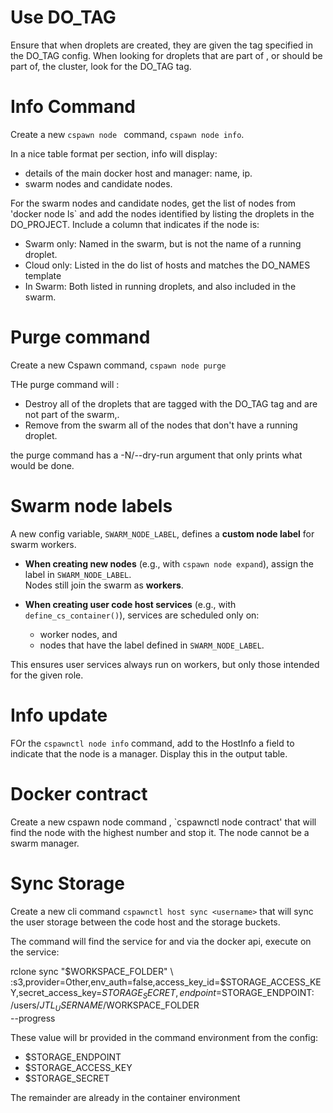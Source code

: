 
# Use DO_TAG

Ensure that when droplets are created, they are given the tag specified in the
DO_TAG config. When looking for droplets that are part of , or should be part
of, the cluster, look for the DO_TAG tag. 

# Info Command

Create a new `cspawn node ` command, `cspawn node info`. 

In a nice table format per section, info will display: 

- details of the main docker host and manager: name, ip. 
- swarm nodes and candidate nodes. 

For the swarm nodes and candidate nodes, get the list of nodes from 'docker node ls` and add the nodes identified by listing the droplets in the DO_PROJECT. Include a column that indicates if the node is:

- Swarm only: Named in the swarm, but is not the name of a running droplet. 
- Cloud only: Listed in the do list of hosts and matches the DO_NAMES template 
- In Swarm: Both listed in running droplets, and also included in the swarm. 


# Purge command

Create a new Cspawn command, `cspawn node purge`

THe purge command will :

* Destroy all of the droplets that are tagged with the DO_TAG tag and are not
part of the swarm,.
* Remove from the swarm all of the nodes that don't have a running droplet. 

the purge command has a -N/--dry-run argument that only prints what would be done. 

# Swarm node labels

A new config variable, `SWARM_NODE_LABEL`, defines a **custom node label** for swarm workers.  

- **When creating new nodes** (e.g., with `cspawn node expand`), assign the label in `SWARM_NODE_LABEL`.  
  Nodes still join the swarm as **workers**.  

- **When creating user code host services** (e.g., with `define_cs_container()`), services are scheduled only on:  
  - worker nodes, and  
  - nodes that have the label defined in `SWARM_NODE_LABEL`.  

This ensures user services always run on workers, but only those intended for the given role.

# Info update

FOr the `cspawnctl node info` command, add to the HostInfo a field to indicate that the node is a manager. Display
this in the output table. 


# Docker contract

Create a new cspawn node command , `cspawnctl node contract' that will find the
node with the highest number and stop it. The node cannot be a swarm manager. 


# Sync Storage 

Create a new cli command `cspawnctl host sync <username>` that will sync the
user storage between the code host and the storage buckets. 

The command will find the service for <username> and via the docker api, 
execute on the service: 

rclone sync "$WORKSPACE_FOLDER" \
  :s3,provider=Other,env_auth=false,access_key_id=$STORAGE_ACCESS_KEY,secret_access_key=$STORAGE_SECRET,endpoint=$STORAGE_ENDPOINT:\
  /users/$JTL_USERNAME/$WORKSPACE_FOLDER \
  --progress


These value will br provided in the command environment from the config: 

- $STORAGE_ENDPOINT
- $STORAGE_ACCESS_KEY
- $STORAGE_SECRET

The remainder are already in the container environment


